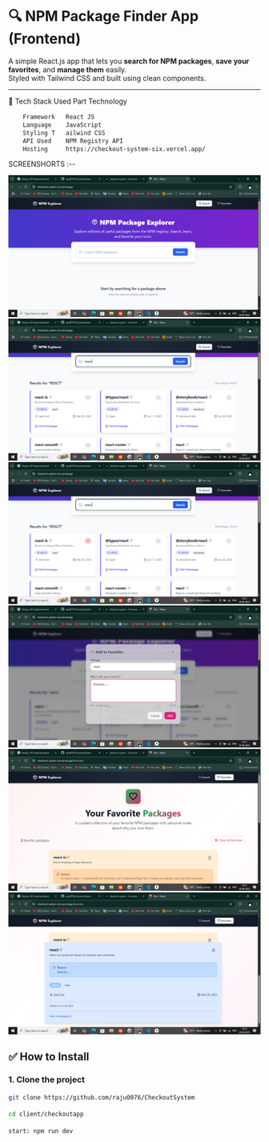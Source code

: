 # 🔍 NPM Package Finder App (Frontend)

A simple React.js app that lets you **search for NPM packages**, **save your favorites**, and **manage them** easily.  
Styled with Tailwind CSS and built using clean components.

---


🧰 Tech Stack Used
        Part	    Technology
      
        Framework	React JS
        Language	JavaScript
        Styling	T   ailwind CSS
        API Used	NPM Registry API
        Hosting	    https://checkout-system-six.vercel.app/

SCREENSHORTS :--

![alt text](image.png)
![alt text](image-1.png)
![alt text](image-2.png)
![alt text](image-3.png)
![alt text](image-4.png)
![alt text](image-5.png)


## ✅ How to Install
      
### 1. Clone the project
```bash
git clone https://github.com/raju0076/CheckoutSystem

cd client/checkoutapp

start: npm run dev